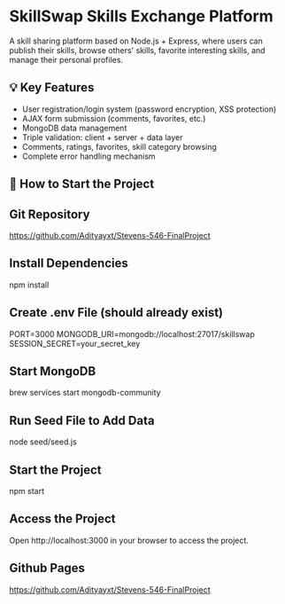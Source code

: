 # SkillSwap Skills Exchange Platform

A skill sharing platform based on Node.js + Express, where users can publish their skills, browse others' skills, favorite interesting skills, and manage their personal profiles.

## 💡 Key Features
- User registration/login system (password encryption, XSS protection)
- AJAX form submission (comments, favorites, etc.)
- MongoDB data management
- Triple validation: client + server + data layer
- Comments, ratings, favorites, skill category browsing
- Complete error handling mechanism

## 🚀 How to Start the Project

## Git Repository
https://github.com/Adityayxt/Stevens-546-FinalProject

## Install Dependencies
npm install

## Create .env File (should already exist)
PORT=3000
MONGODB_URI=mongodb://localhost:27017/skillswap
SESSION_SECRET=your_secret_key

## Start MongoDB
brew services start mongodb-community

## Run Seed File to Add Data
node seed/seed.js

## Start the Project
npm start

## Access the Project
Open http://localhost:3000 in your browser to access the project.

## Github Pages
https://github.com/Adityayxt/Stevens-546-FinalProject
